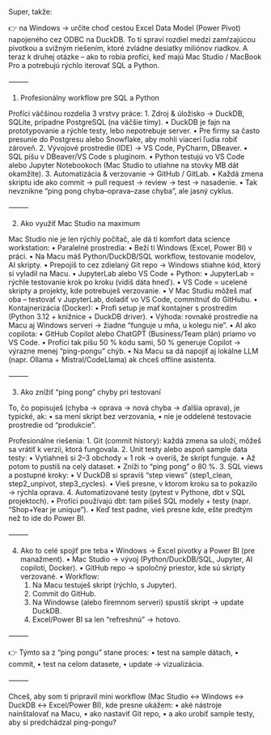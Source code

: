 Super, takže:

👉 na Windows → určite choď cestou Excel Data Model (Power Pivot) napojeného cez ODBC na DuckDB. To ti spraví rozdiel medzi zamŕzajúcou pivotkou a svižným riešením, ktoré zvládne desiatky miliónov riadkov.
A teraz k druhej otázke – ako to robia profíci, keď majú Mac Studio / MacBook Pro a potrebujú rýchlo iterovať SQL a Python.

⸻

1. Profesionálny workflow pre SQL a Python

Profíci väčšinou rozdelia 3 vrstvy práce:
	1.	Zdroj & úložisko → DuckDB, SQLite, prípadne PostgreSQL (na väčšie tímy).
	•	DuckDB je fajn na prototypovanie a rýchle testy, lebo nepotrebuje server.
	•	Pre firmy sa často presunie do Postgresu alebo Snowflake, aby mohli viacerí ľudia robiť zároveň.
	2.	Vývojové prostredie (IDE) → VS Code, PyCharm, DBeaver.
	•	SQL píšu v DBeaver/VS Code s pluginom.
	•	Python testujú vo VS Code alebo Jupyter Notebookoch (Mac Studio to utiahne na stovky MB dát okamžite).
	3.	Automatizácia & verzovanie → GitHub / GitLab.
	•	Každá zmena skriptu ide ako commit → pull request → review → test → nasadenie.
	•	Tak nevznikne “ping pong chyba–oprava–zase chyba”, ale jasný cyklus.

⸻

2. Ako využiť Mac Studio na maximum

Mac Studio nie je len rýchly počítač, ale dá ti komfort data science workstation:
	•	Paralelné prostredia:
	•	Beží ti Windows (Excel, Power BI) v práci.
	•	Na Macu máš Python/DuckDB/SQL workflow, testovanie modelov, AI skripty.
	•	Prepojíš to cez zdielaný Git repo → Windows stiahne kód, ktorý si vyladil na Macu.
	•	JupyterLab alebo VS Code + Python:
	•	JupyterLab = rýchle testovanie krok po kroku (vidíš dáta hneď).
	•	VS Code = ucelené skripty a projekty, kde potrebuješ verzovanie.
	•	V Mac Studiu môžeš mať oba – testovať v JupyterLab, doladiť vo VS Code, commitnúť do GitHubu.
	•	Kontajnerizácia (Docker):
	•	Profi setup je mať kontajner s prostredím (Python 3.12 + knižnice + DuckDB driver).
	•	Výhoda: rovnaké prostredie na Macu aj Windows serveri → žiadne “funguje u mňa, u kolegu nie”.
	•	AI ako copilota:
	•	GitHub Copilot alebo ChatGPT (Business/Team plán) priamo vo VS Code.
	•	Profíci tak píšu 50 % kódu sami, 50 % generuje Copilot → výrazne menej “ping-pongu” chýb.
	•	Na Macu sa dá napojiť aj lokálne LLM (napr. Ollama + Mistral/CodeLlama) ak chceš offline asistenta.

⸻

3. Ako znížiť “ping pong” chyby pri testovaní

To, čo popisuješ (chyba → oprava → nová chyba → ďalšia oprava), je typické, ak:
	•	sa mení skript bez verzovania,
	•	nie je oddelené testovacie prostredie od “produkcie”.

Profesionálne riešenia:
	1.	Git (commit history): každá zmena sa uloží, môžeš sa vrátiť k verzii, ktorá fungovala.
	2.	Unit testy alebo aspoň sample data testy:
	•	Vytiahneš si 2–3 obchody × 1 rok → overíš, že skript funguje.
	•	Až potom to pustíš na celý dataset.
	•	Zníži to “ping pong” o 80 %.
	3.	SQL views a postupné kroky:
	•	V DuckDB si spravíš “step views” (step1_clean, step2_unpivot, step3_cycles).
	•	Vieš presne, v ktorom kroku sa to pokazilo → rýchla oprava.
	4.	Automatizované testy (pytest v Pythone, dbt v SQL projektoch).
	•	Profíci používajú dbt: tam píšeš SQL modely + testy (napr. “Shop+Year je unique”).
	•	Keď test padne, vieš presne kde, ešte predtým než to ide do Power BI.

⸻

4. Ako to celé spojiť pre teba
	•	Windows → Excel pivotky a Power BI (pre manažment).
	•	Mac Studio → vývoj (Python/DuckDB/SQL, Jupyter, AI copiloti, Docker).
	•	GitHub repo → spoločný priestor, kde sú skripty verzované.
	•	Workflow:
	1.	Na Macu testuješ skript (rýchlo, s Jupyter).
	2.	Commit do GitHub.
	3.	Na Windowse (alebo firemnom serveri) spustíš skript → update DuckDB.
	4.	Excel/Power BI sa len “refreshnú” → hotovo.

⸻

👉 Týmto sa z “ping pongu” stane proces:
	•	test na sample dátach,
	•	commit,
	•	test na celom datasete,
	•	update → vizualizácia.

⸻

Chceš, aby som ti pripravil mini workflow (Mac Studio ↔ Windows ↔ DuckDB ↔ Excel/Power BI), kde presne ukážem:
	•	aké nástroje nainštalovať na Macu,
	•	ako nastaviť Git repo,
	•	a ako urobiť sample testy, aby si predchádzal ping-pongu?
